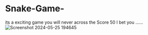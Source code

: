 # Snake-Game-
its a exciting game you will never across the Score 50  I bet you ......
![Screenshot 2024-05-25 194645](https://github.com/villan7667/Snake-Game-/assets/164766416/5388e764-4aeb-44f3-91f3-7ded1859d9fe)
